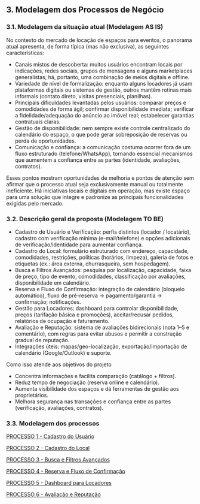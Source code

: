 ## 3. Modelagem dos Processos de Negócio

### 3.1. Modelagem da situação atual (Modelagem AS IS)
No contexto do mercado de locação de espaços para eventos, o panorama atual apresenta, de forma típica (mas não exclusiva), as seguintes características:

- Canais mistos de descoberta: muitos usuários encontram locais por indicações, redes sociais, grupos de mensagens e alguns marketplaces generalistas; há, portanto, uma combinação de meios digitais e offline.
- Variedade de nível de formalização: enquanto alguns locadores já usam plataformas digitais ou sistemas de gestão, outros mantêm rotinas mais informais (contato direto, visitas presenciais, planilhas).
- Principais dificuldades levantadas pelos usuários: comparar preços e comodidades de forma ágil; confirmar disponibilidade imediata; verificar a fidelidade/adequação do anúncio ao imóvel real; estabelecer garantias contratuais claras.
- Gestão de disponibilidade: nem sempre existe controle centralizado do calendário do espaço, o que pode gerar sobreposição de reservas ou perda de oportunidades.
- Comunicação e confiança: a comunicação costuma ocorrer fora de um fluxo estruturado (telefone/WhatsApp), tornando essencial mecanismos que aumentem a confiança entre as partes (identidade, avaliações, contratos).

Esses pontos mostram oportunidades de melhoria e pontos de atenção sem afirmar que o processo atual seja exclusivamente manual ou totalmente ineficiente. 
Há iniciativas locais e digitais em operação, mas existe espaço para uma solução que integre e padronize as principais funcionalidades exigidas pelo mercado.

### 3.2. Descrição geral da proposta (Modelagem TO BE)
- Cadastro de Usuário e Verificação: perfis distintos (locador / locatário), cadastro com verificação mínima (e-mail/telefone) e opções adicionais de verificação/identidade para aumentar confiança.
- Cadastro do Local: formulário estruturado com endereço, capacidade, comodidades, restrições, políticas (horários, limpeza), galeria de fotos e etiquetas (ex.: área externa, churrasqueira, sem hospedagem).
- Busca e Filtros Avançados: pesquisa por localização, capacidade, faixa de preço, tipo de evento, comodidades, classificação por avaliações, disponibilidade em calendário.
- Reserva e Fluxo de Confirmação: integração de calendário (bloqueio automático), fluxo de pré-reserva → pagamento/garantia → confirmação; notificações.
- Gestão para Locadores: dashboard para controlar disponibilidade, preços (tarifação básica e promoções), aceitar/recusar pedidos, relatórios de ocupação e faturamento.
- Avaliação e Reputação: sistema de avaliações bidirecionais (nota 1–5 e comentário), com regras para evitar abusos e permitir a construção gradual de reputação.
- Integrações úteis: mapas/geo-localização, exportação/importação de calendário (Google/Outlook) e suporte.

Como isso atende aos objetivos do projeto
- Concentra informações e facilita comparação (catálogo + filtros).
- Reduz tempo de negociação (reserva online e calendário).
- Aumenta visibilidade dos espaços e dá ferramentas de gestão aos proprietários.
- Melhora segurança nas transações e confiança entre as partes (verificação, avaliações, contratos).

### 3.3. Modelagem dos processos

[PROCESSO 1 - Cadastro do Usuário](./processos/processo-1-cadastro_usuario.md "Detalhamento do Processo 1.")

[PROCESSO 2 - Cadastro do Local](./processos/processo-2-nome-do-processo.md "Detalhamento do Processo 2.")

[PROCESSO 3 - Busca e Filtros Avançados](./processos/processo-3-nome-do-processo.md "Detalhamento do Processo 3.")

[PROCESSO 4 - Reserva e Fluxo de Confirmação](./processos/processo-4-nome-do-processo.md "Detalhamento do Processo 4.")

[PROCESSO 5 - Dashboard para Locadores](./processos/processo-5-nome-do-processo.md "Detalhamento do Processo 5.")

[PROCESSO 6 - Avaliação e Reputação](./processos/processo-6-nome-do-processo.md "Detalhamento do Processo 6.")
